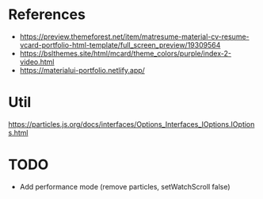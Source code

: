# References
- https://preview.themeforest.net/item/matresume-material-cv-resume-vcard-portfolio-html-template/full_screen_preview/19309564
- https://bslthemes.site/html/mcard/theme_colors/purple/index-2-video.html
- https://materialui-portfolio.netlify.app/

# Util
https://particles.js.org/docs/interfaces/Options_Interfaces_IOptions.IOptions.html

# TODO
- Add performance mode (remove particles, setWatchScroll false)